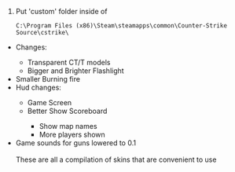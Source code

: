 1. Put 'custom' folder inside of
    ```
    C:\Program Files (x86)\Steam\steamapps\common\Counter-Strike Source\cstrike\
    ```

<ul>
    <li>Changes:</li>
        <ul>
            <li>Transparent CT/T models</li>
            <li>Bigger and Brighter Flashlight</li>
        </ul>
    <li>Smaller Burning fire</li>
    <li>Hud changes:</li>
        <ul>
            <li>Game Screen</li>
            <li>Better Show Scoreboard</li>
                <ul>
                    <li>Show map names</li>
                    <li>More players shown</li>
                </ul>
        </ul>
    <li>Game sounds for guns lowered to 0.1</li>
<br>
These are all a compilation of skins that are convenient to use
